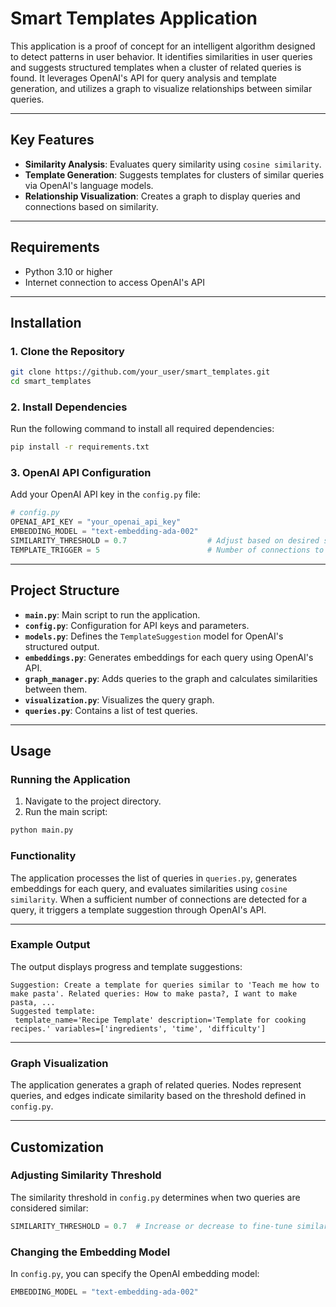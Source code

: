 
# Smart Templates Application

This application is a proof of concept for an intelligent algorithm designed to detect patterns in user behavior. It identifies similarities in user queries and suggests structured templates when a cluster of related queries is found. It leverages OpenAI's API for query analysis and template generation, and utilizes a graph to visualize relationships between similar queries.

---

## Key Features

- **Similarity Analysis**: Evaluates query similarity using `cosine similarity`.
- **Template Generation**: Suggests templates for clusters of similar queries via OpenAI's language models.
- **Relationship Visualization**: Creates a graph to display queries and connections based on similarity.

---

## Requirements

- Python 3.10 or higher
- Internet connection to access OpenAI's API

---

## Installation

### 1. Clone the Repository

```bash
git clone https://github.com/your_user/smart_templates.git
cd smart_templates
```

### 2. Install Dependencies

Run the following command to install all required dependencies:

```bash
pip install -r requirements.txt
```

### 3. OpenAI API Configuration

Add your OpenAI API key in the `config.py` file:

```python
# config.py
OPENAI_API_KEY = "your_openai_api_key"
EMBEDDING_MODEL = "text-embedding-ada-002"
SIMILARITY_THRESHOLD = 0.7                  # Adjust based on desired similarity level
TEMPLATE_TRIGGER = 5                        # Number of connections to trigger a template suggestion
```

---

## Project Structure

- **`main.py`**: Main script to run the application.
- **`config.py`**: Configuration for API keys and parameters.
- **`models.py`**: Defines the `TemplateSuggestion` model for OpenAI's structured output.
- **`embeddings.py`**: Generates embeddings for each query using OpenAI's API.
- **`graph_manager.py`**: Adds queries to the graph and calculates similarities between them.
- **`visualization.py`**: Visualizes the query graph.
- **`queries.py`**: Contains a list of test queries.

---

## Usage

### Running the Application

1. Navigate to the project directory.
2. Run the main script:

```bash
python main.py
```

### Functionality

The application processes the list of queries in `queries.py`, generates embeddings for each query, and evaluates similarities using `cosine similarity`. When a sufficient number of connections are detected for a query, it triggers a template suggestion through OpenAI's API.

---

### Example Output

The output displays progress and template suggestions:

```
Suggestion: Create a template for queries similar to 'Teach me how to make pasta'. Related queries: How to make pasta?, I want to make pasta, ...
Suggested template:
 template_name='Recipe Template' description='Template for cooking recipes.' variables=['ingredients', 'time', 'difficulty']
```

---

### Graph Visualization

The application generates a graph of related queries. Nodes represent queries, and edges indicate similarity based on the threshold defined in `config.py`.

---

## Customization

### Adjusting Similarity Threshold

The similarity threshold in `config.py` determines when two queries are considered similar:

```python
SIMILARITY_THRESHOLD = 0.7  # Increase or decrease to fine-tune similarity detection
```

### Changing the Embedding Model

In `config.py`, you can specify the OpenAI embedding model:

```python
EMBEDDING_MODEL = "text-embedding-ada-002"
```
